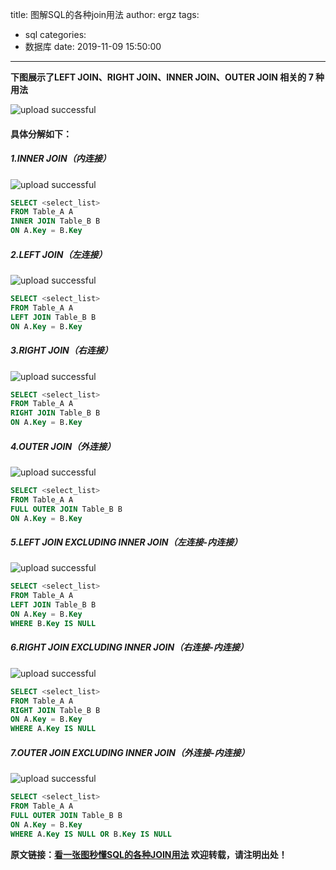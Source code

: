 title: 图解SQL的各种join用法
author: ergz
tags:
  - sql
categories:
  - 数据库
date: 2019-11-09 15:50:00
---
**下图展示了LEFT JOIN、RIGHT JOIN、INNER JOIN、OUTER JOIN 相关的 7 种用法**

![upload successful](/images/sql_201912121520.png)
<!-- more -->
#### 具体分解如下：
##### 1.INNER JOIN（内连接）
![upload successful](/images/sql_201912121523.png)
```sql
SELECT <select_list> 
FROM Table_A A
INNER JOIN Table_B B
ON A.Key = B.Key
```
##### 2.LEFT JOIN（左连接）
![upload successful](/images/sql_201912121558.png)
```sql
SELECT <select_list>
FROM Table_A A
LEFT JOIN Table_B B
ON A.Key = B.Key
```
##### 3.RIGHT JOIN（右连接）
![upload successful](/images/sql_201912121528.png)
```sql
SELECT <select_list>
FROM Table_A A
RIGHT JOIN Table_B B
ON A.Key = B.Key
```
##### 4.OUTER JOIN（外连接）
![upload successful](/images/sql_201912121532.png)
```sql
SELECT <select_list>
FROM Table_A A
FULL OUTER JOIN Table_B B
ON A.Key = B.Key
```
##### 5.LEFT JOIN EXCLUDING INNER JOIN（左连接-内连接）
![upload successful](/images/sql_201912121531.png)
```sql
SELECT <select_list> 
FROM Table_A A
LEFT JOIN Table_B B
ON A.Key = B.Key
WHERE B.Key IS NULL
```
##### 6.RIGHT JOIN EXCLUDING INNER JOIN（右连接-内连接）
![upload successful](/images/sql_201912121552.png)
```sql
SELECT <select_list>
FROM Table_A A
RIGHT JOIN Table_B B
ON A.Key = B.Key
WHERE A.Key IS NULL
```
##### 7.OUTER JOIN EXCLUDING INNER JOIN（外连接-内连接）
![upload successful](/images/sql_201912121553.png)
```sql
SELECT <select_list>
FROM Table_A A
FULL OUTER JOIN Table_B B
ON A.Key = B.Key
WHERE A.Key IS NULL OR B.Key IS NULL
```

**原文链接：[看一张图秒懂SQL的各种JOIN用法](https://www.toutiao.com/i6766789647902179847)
欢迎转载，请注明出处！**